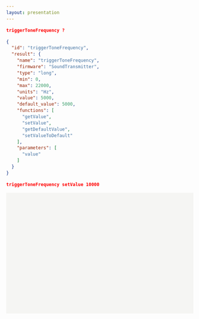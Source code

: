 ```yaml
---
layout: presentation
---
```


```json
triggerToneFrequency ?
```

```json
{
  "id": "triggerToneFrequency",
  "result": {
    "name": "triggerToneFrequency",
    "firmware": "SoundTransmitter",
    "type": "long",
    "min": 0,
    "max": 22000,
    "units": "Hz",
    "value": 5000,
    "default_value": 5000,
    "functions": [
      "getValue",
      "setValue",
      "getDefaultValue",
      "setValueToDefault"
    ],
    "parameters": [
      "value"
    ]
  }
}
```

```json
triggerToneFrequency setValue 10000
```

[![](assets/img/white.png)](get-device-info)
